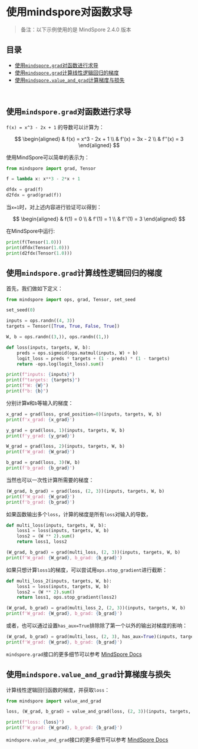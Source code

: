 # 使用mindspore对函数求导

> 备注：以下示例使用的是 MindSpore 2.4.0 版本

## 目录

- [使用`mindspore.grad`对函数进行求导](#section1)
- [使用`mindspore.grad`计算线性逻辑回归的梯度](#section2)
- [使用`mindspore.value_and_grad`计算梯度与损失](#section3)

<br>

<a id="section1"></a>
## 使用`mindspore.grad`对函数进行求导

`f(x) = x^3 - 2x + 1` 的导数可以计算为：

$$
\begin{aligned}
& f(x) = x^3 - 2x + 1 \\
& f'(x) = 3x - 2 \\
& f''(x) = 3
\end{aligned}
$$

使用MindSpore可以简单的表示为：

```python
from mindspore import grad, Tensor

f = lambda x: x**3 - 2*x + 1

dfdx = grad(f)
d2fdx = grad(grad(f))
```

当`x=1`时，对上述内容进行验证可以得到：

$$
\begin{aligned}
& f(1) = 0 \\
& f'(1) = 1 \\
& f''(1) = 3
\end{aligned}
$$

在MindSpore中运行:

```python
print(f(Tensor(1.0)))
print(dfdx(Tensor(1.0)))
print(d2fdx(Tensor(1.0)))
```

<a id="section2"></a>
## 使用`mindspore.grad`计算线性逻辑回归的梯度

首先，我们做如下定义：

```python
from mindspore import ops, grad, Tensor, set_seed

set_seed(0)

inputs = ops.randn((4, 3))
targets = Tensor([True, True, False, True])

W, b = ops.randn((3,)), ops.randn((1,))

def loss(inputs, targets, W, b):
    preds = ops.sigmoid(ops.matmul(inputs, W) + b)
    logit_loss = preds * targets + (1 - preds) * (1 - targets)
    return -ops.log(logit_loss).sum()

print(f"inputs: {inputs}")
print(f"targets: {targets}")
print(f"W: {W}")
print(f"b: {b}")
```

分别计算`W`和`b`等输入的梯度：

```python
x_grad = grad(loss, grad_position=0)(inputs, targets, W, b)
print(f'x_grad: {x_grad}')

y_grad = grad(loss, 1)(inputs, targets, W, b)
print(f'y_grad: {y_grad}')

W_grad = grad(loss, 2)(inputs, targets, W, b)
print(f'W_grad: {W_grad}')

b_grad = grad(loss, 3)(W, b)
print(f'b_grad: {b_grad}')
```

当然也可以一次性计算所需要的梯度：

```python
(W_grad, b_grad) = grad(loss, (2, 3))(inputs, targets, W, b)
print(f'W_grad: {W_grad}')
print(f'b_grad: {b_grad}')
```

如果函数输出多个`loss`，计算的梯度是所有`loss`对输入的导数，

```python
def multi_loss(inputs, targets, W, b):
    loss1 = loss(inputs, targets, W, b)
    loss2 = (W ** 2).sum()
    return loss1, loss2

(W_grad, b_grad) = grad(multi_loss, (2, 3))(inputs, targets, W, b)
print(f'W_grad: {W_grad}, b_grad: {b_grad}')
```

如果只想计算`loss1`的梯度，可以尝试用`ops.stop_gradient`进行截断：

```python
def multi_loss_2(inputs, targets, W, b):
    loss1 = loss(inputs, targets, W, b)
    loss2 = (W ** 2).sum()
    return loss1, ops.stop_gradient(loss2)

(W_grad, b_grad) = grad(multi_loss_2, (2, 3))(inputs, targets, W, b)
print(f'W_grad: {W_grad}, b_grad: {b_grad}')
```

或者，也可以通过设置`has_aux=True`排除除了第一个以外的输出对梯度的影响：

```python
(W_grad, b_grad) = grad(multi_loss, (2, 3), has_aux=True)(inputs, targets, W, b)
print(f'W_grad: {W_grad}, b_grad: {b_grad}')
```

`mindspore.grad`接口的更多细节可以参考 [MindSpore Docs](https://www.mindspore.cn/docs/zh-CN/r2.4.0/api_python/mindspore/mindspore.grad.html)


<a id="section3"></a>
## 使用`mindspore.value_and_grad`计算梯度与损失

计算线性逻辑回归函数的梯度，并获取`loss`：

```python
from mindspore import value_and_grad

loss, (W_grad, b_grad) = value_and_grad(loss, (2, 3))(inputs, targets, W, b)

print(f"loss: {loss}")
print(f'W_grad: {W_grad}, b_grad: {b_grad}')
```

`mindspore.value_and_grad`接口的更多细节可以参考 [MindSpore Docs](https://www.mindspore.cn/docs/zh-CN/r2.4.0/api_python/mindspore/mindspore.value_and_grad.html)
